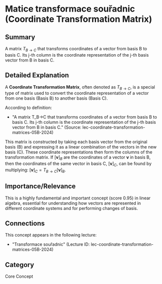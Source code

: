 # Matice transformace souřadnic (Coordinate Transformation Matrix)

## Summary
A matrix $T_{B \to C}$ that transforms coordinates of a vector from basis B to basis C. Its j-th column is the coordinate representation of the j-th basis vector from B in basis C.

## Detailed Explanation
A **Coordinate Transformation Matrix**, often denoted as $T_{B \to C}$, is a special type of matrix used to convert the coordinate representation of a vector from one basis (Basis B) to another basis (Basis C).

According to definition:
*   "A matrix T_B->C that transforms coordinates of a vector from basis B to basis C. Its j-th column is the coordinate representation of the j-th basis vector from B in basis C." (Source: lec-coordinate-transformation-matrices-05B-2024)

This matrix is constructed by taking each basis vector from the original basis (B) and expressing it as a linear combination of the vectors in the new basis (C). These coordinate representations then form the columns of the transformation matrix. If $[\mathbf{v}]_B$ are the coordinates of a vector $\mathbf{v}$ in basis B, then the coordinates of the same vector in basis C, $[\mathbf{v}]_C$, can be found by multiplying: $[\mathbf{v}]_C = T_{B \to C} [\mathbf{v}]_B$.

## Importance/Relevance
This is a highly fundamental and important concept (score 0.95) in linear algebra, essential for understanding how vectors are represented in different coordinate systems and for performing changes of basis.

## Connections
This concept appears in the following lecture:
*   "Transformace souřadnic" (Lecture ID: lec-coordinate-transformation-matrices-05B-2024)

## Category
Core Concept